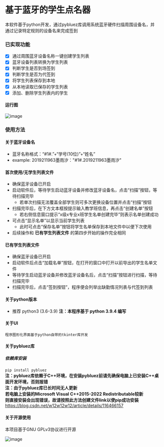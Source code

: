 # 基于蓝牙的学生点名器
本软件基于python开发，通过pybluez库调用系统蓝牙硬件扫描周围设备名，并通过记录特定规则的设备名来完成签到

### 已实现功能
  - [x] 通过周围蓝牙设备名称一键创建学生列表
  - [x] 蓝牙设备列表转换为学生列表
  - [x] 判断学生是否到场签到
  - [x] 判断学生是否为代签到
  - [x] 将学生列表保存到本地
  - [x] 从本地读取已保存的学生列表
  - [x] 添加、删除学生列表内的学生

#### 运行图
![image](https://raw.githubusercontents.com/Mo-Yuxi/Stu_Check-BT/main/img/run.png)

### 使用方法

#### 关于蓝牙设备名
+ 蓝牙名称格式：“#1#.”+“学号(10位)”+“姓名”
+ example: 2019211963墨雨汐："#1#.2019211963墨雨汐"

#### 首次使用/无学生列表文件
+ 确保蓝牙设备已开启
+ 启动软件后，等待学生启动蓝牙设备并修改蓝牙设备名，点击“扫描”按钮，等待扫描完毕
  + 若单次扫描无法覆盖全部学生则可多次更换设备位置并点击“扫描”按钮
+ 扫描完毕后，在下方文本框按提示输入教学班信息，再点击“创建名单”按钮
  + 若右侧信息窗口提示“x级x专业x班学生名单创建完毕”则表示名单创建成功
+ 可点击“显示名单”以显示当前学生列表
  + 此时可点击“保存名单”按钮将学生名单保存到本地文件中以便下次使用
+ 后续操作和 **已有学生列表文件** 的第四步开始的操作完全相同

#### 已有学生列表文件
+ 确保蓝牙设备已开启
+ 启动软件后点击“加载名单”按钮，在打开的窗口中打开以前导出的学生名单文件
+ 等待学生启动蓝牙设备并修改蓝牙设备名后，点击“扫描”按钮进行扫描，等待扫描完毕
+ 扫描完毕后，点击“签到按钮”，程序便会列举出缺勤情况列表与代签到列表


#### 关于python版本
+ 推荐 python3 (3.6-3.9)
**注：本程序基于 python 3.9.4 编写**

#### 关于UI
    程序图形化界面基于python自带的tkinter库开发

#### 关于pybluez库
##### 依赖库安装
`pip install pybluez`  
**注：pybluez库依赖于C++环境，在安装pybluez前请先确保电脑上已安装C++桌面开发环境，否则报错**  
**注：由于pybluez库已长时间无人更新  
      若电脑上安装的Microsoft Visual C++2015-2022 Redistributable较新  
      则直接安装会出现错误，故请按照此方法创建文件link以使pip成功安装**  
https://blog.csdn.net/w12w12w12/article/details/116466157

#### 关于开源使用
  本项目基于GNU GPLv3协议进行开源

![image](https://raw.githubusercontents.com/Mo-Yuxi/Stu_Check-BT/main/img/GPL.png)
